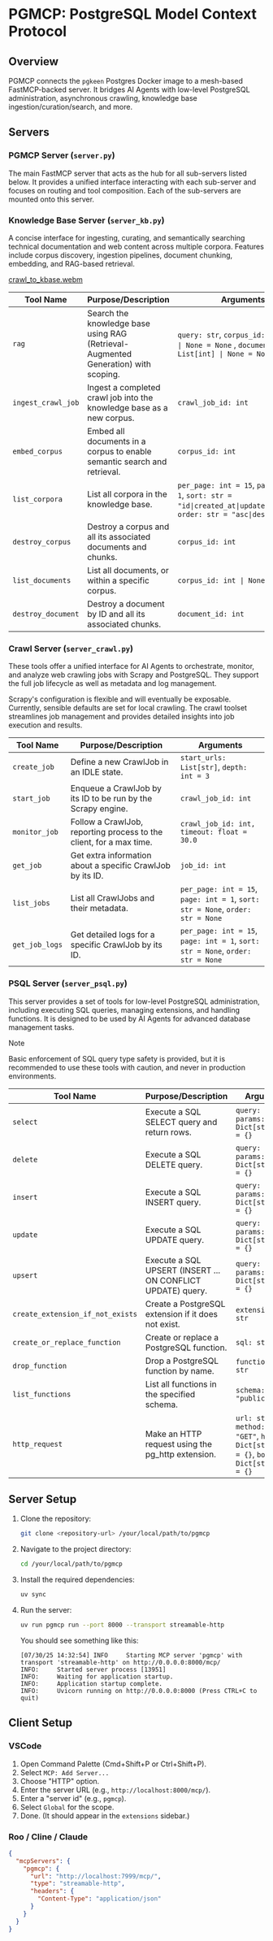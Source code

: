 # PGMCP: PostgreSQL Model Context Protocol

## Overview

PGMCP connects the `pgkeen` Postgres Docker image to a mesh-based FastMCP-backed server. It bridges AI Agents with low-level PostgreSQL administration, asynchronous crawling, knowledge base ingestion/curation/search, and more.

## Servers

### PGMCP Server (`server.py`)

The main FastMCP server that acts as the hub for all sub-servers listed below. It provides a unified interface interacting with each sub-server and focuses on routing and tool composition. Each of the sub-servers are mounted onto this server.

### Knowledge Base Server (`server_kb.py`)

A concise interface for ingesting, curating, and semantically searching technical documentation and web content across multiple corpora. Features include corpus discovery, ingestion pipelines, document chunking, embedding, and RAG-based retrieval.


[crawl_to_kbase.webm](https://github.com/user-attachments/assets/0cae39ca-bde8-4f9f-a92f-2e4ed92d67f1)


| Tool Name           | Purpose/Description                                                                 | Arguments                                                                                                 |
|---------------------|-------------------------------------------------------------------------------------|-----------------------------------------------------------------------------------------------------------|
| `rag`               | Search the knowledge base using RAG (Retrieval-Augmented Generation) with scoping.   | `query: str`, `corpus_id: List[int] \| None = None` , `documents_id: List[int] \| None = None`                |
| `ingest_crawl_job`  | Ingest a completed crawl job into the knowledge base as a new corpus.                | `crawl_job_id: int`                                                                                       |
| `embed_corpus`      | Embed all documents in a corpus to enable semantic search and retrieval.             | `corpus_id: int`                                                                                          |
| `list_corpora`      | List all corpora in the knowledge base.                                              | `per_page: int = 15`, `page: int = 1`, `sort: str = "id\|created_at\|updated_at\|name"`, `order: str = "asc\|desc"` |
| `destroy_corpus`    | Destroy a corpus and all its associated documents and chunks.                        | `corpus_id: int`                                                                                          |
| `list_documents`    | List all documents, or within a specific corpus.                                     | `corpus_id: int \| None = None`                                                                            |
| `destroy_document`  | Destroy a document by ID and all its associated chunks.                              | `document_id: int`                                                                                        |


### Crawl Server (`server_crawl.py`)

These tools offer a unified interface for AI Agents to orchestrate, monitor, and analyze web crawling jobs with Scrapy and PostgreSQL. They support the full job lifecycle as well as metadata and log management.

Scrapy's configuration is flexible and will eventually be exposable. Currently, sensible defaults are set for local crawling. The crawl toolset streamlines job management and provides detailed insights into job execution and results.

| Tool Name            | Purpose/Description                                                                 | Arguments                              |
|----------------------|-------------------------------------------------------------------------------------|-------------------------------------------------------|
| `create_job`         | Define a new CrawlJob in an IDLE state.                                           | `start_urls: List[str]`, `depth: int = 3` |
| `start_job`          | Enqueue a CrawlJob by its ID to be run by the Scrapy engine.                      | `crawl_job_id: int`                       |
| `monitor_job`        | Follow a CrawlJob, reporting process to the client, for a max time.               | `crawl_job_id: int, timeout: float = 30.0` |
| `get_job`            | Get extra information about a specific CrawlJob by its ID.                        | `job_id: int`                             |
| `list_jobs`          | List all CrawlJobs and their metadata.                                            | `per_page: int = 15`, `page: int = 1`, `sort: str = None`, `order: str = None` |
| `get_job_logs`       | Get detailed logs for a specific CrawlJob by its ID.                              | `per_page: int = 15`, `page: int = 1`, `sort: str = None`, `order: str = None` |


### PSQL Server (`server_psql.py`)

This server provides a set of tools for low-level PostgreSQL administration, including executing SQL queries, managing extensions, and handling functions. It is designed to be used by AI Agents for advanced database management tasks.

> [!NOTE] 
> Basic enforcement of SQL query type safety is provided, but it is recommended to use these tools with caution, and never in production environments.


| Tool Name                        | Purpose/Description                                                      | Arguments                                                                                      |
|-----------------------------------|--------------------------------------------------------------------------|------------------------------------------------------------------------------------------------|
| `select`                         | Execute a SQL SELECT query and return rows.                              | `query: str`, `params: Dict[str, Any] = {}`                                                    |
| `delete`                         | Execute a SQL DELETE query.                                              | `query: str`, `params: Dict[str, Any] = {}`                                                    |
| `insert`                         | Execute a SQL INSERT query.                                              | `query: str`, `params: Dict[str, Any] = {}`                                                    |
| `update`                         | Execute a SQL UPDATE query.                                              | `query: str`, `params: Dict[str, Any] = {}`                                                    |
| `upsert`                         | Execute a SQL UPSERT (INSERT ... ON CONFLICT UPDATE) query.              | `query: str`, `params: Dict[str, Any] = {}`                                                    |
| `create_extension_if_not_exists`  | Create a PostgreSQL extension if it does not exist.                      | `extension_name: str`                                                                          |
| `create_or_replace_function`      | Create or replace a PostgreSQL function.                                 | `sql: str`                                                                                     |
| `drop_function`                   | Drop a PostgreSQL function by name.                                      | `function_name: str`                                                                           |
| `list_functions`                  | List all functions in the specified schema.                              | `schema: str = "public"`                                                                       |
| `http_request`                    | Make an HTTP request using the pg_http extension.                        | `url: str`, `method: str = "GET"`, `headers: Dict[str, str] = {}`, `body: Dict[str, Any] = {}` |




## Server Setup

1. Clone the repository:

    ```bash
    git clone <repository-url> /your/local/path/to/pgmcp
    ```

2. Navigate to the project directory:

    ```bash
    cd /your/local/path/to/pgmcp
    ```
3. Install the required dependencies:

    ```bash
    uv sync
    ```
4. Run the server:

    ```bash
    uv run pgmcp run --port 8000 --transport streamable-http
    ```
   You should see something like this:

    ```
    [07/30/25 14:32:54] INFO     Starting MCP server 'pgmcp' with transport 'streamable-http' on http://0.0.0.0:8000/mcp/
    INFO:     Started server process [13951]
    INFO:     Waiting for application startup.
    INFO:     Application startup complete.
    INFO:     Uvicorn running on http://0.0.0.0:8000 (Press CTRL+C to quit)
    ```


## Client Setup

### VSCode
1. Open Command Palette (Cmd+Shift+P or Ctrl+Shift+P).
2. Select `MCP: Add Server...`
3. Choose "HTTP" option.
4. Enter the server URL (e.g., `http://localhost:8000/mcp/`).
5. Enter a "server id" (e.g., `pgmcp`).
6. Select `Global` for the scope.
7. Done. (It should appear in the `extensions` sidebar.)

### Roo / Cline / Claude
```json
{
  "mcpServers": {
    "pgmcp": {
      "url": "http://localhost:7999/mcp/",
      "type": "streamable-http",
      "headers": {
        "Content-Type": "application/json"
      }
    }
  }
}
```
